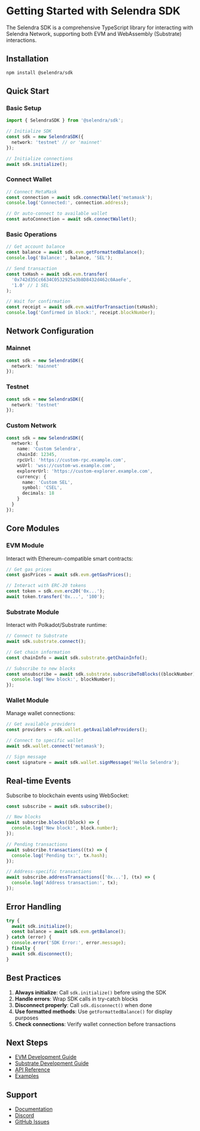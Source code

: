 # Getting Started with Selendra SDK

The Selendra SDK is a comprehensive TypeScript library for interacting with Selendra Network, supporting both EVM and WebAssembly (Substrate) interactions.

## Installation

```bash
npm install @selendra/sdk
```

## Quick Start

### Basic Setup

```typescript
import { SelendraSDK } from '@selendra/sdk';

// Initialize SDK
const sdk = new SelendraSDK({
  network: 'testnet' // or 'mainnet'
});

// Initialize connections
await sdk.initialize();
```

### Connect Wallet

```typescript
// Connect MetaMask
const connection = await sdk.connectWallet('metamask');
console.log('Connected:', connection.address);

// Or auto-connect to available wallet
const autoConnection = await sdk.connectWallet();
```

### Basic Operations

```typescript
// Get account balance
const balance = await sdk.evm.getFormattedBalance();
console.log('Balance:', balance, 'SEL');

// Send transaction
const txHash = await sdk.evm.transfer(
  '0x742d35Cc6634C0532925a3b8D8432d462c0AaeFe', 
  '1.0' // 1 SEL
);

// Wait for confirmation
const receipt = await sdk.evm.waitForTransaction(txHash);
console.log('Confirmed in block:', receipt.blockNumber);
```

## Network Configuration

### Mainnet
```typescript
const sdk = new SelendraSDK({
  network: 'mainnet'
});
```

### Testnet
```typescript
const sdk = new SelendraSDK({
  network: 'testnet'
});
```

### Custom Network
```typescript
const sdk = new SelendraSDK({
  network: {
    name: 'Custom Selendra',
    chainId: 12345,
    rpcUrl: 'https://custom-rpc.example.com',
    wsUrl: 'wss://custom-ws.example.com',
    explorerUrl: 'https://custom-explorer.example.com',
    currency: {
      name: 'Custom SEL',
      symbol: 'CSEL',
      decimals: 18
    }
  }
});
```

## Core Modules

### EVM Module
Interact with Ethereum-compatible smart contracts:

```typescript
// Get gas prices
const gasPrices = await sdk.evm.getGasPrices();

// Interact with ERC-20 tokens
const token = sdk.evm.erc20('0x...');
await token.transfer('0x...', '100');
```

### Substrate Module
Interact with Polkadot/Substrate runtime:

```typescript
// Connect to Substrate
await sdk.substrate.connect();

// Get chain information
const chainInfo = await sdk.substrate.getChainInfo();

// Subscribe to new blocks
const unsubscribe = await sdk.substrate.subscribeToBlocks((blockNumber) => {
  console.log('New block:', blockNumber);
});
```

### Wallet Module
Manage wallet connections:

```typescript
// Get available providers
const providers = sdk.wallet.getAvailableProviders();

// Connect to specific wallet
await sdk.wallet.connect('metamask');

// Sign message
const signature = await sdk.wallet.signMessage('Hello Selendra');
```

## Real-time Events

Subscribe to blockchain events using WebSocket:

```typescript
const subscribe = await sdk.subscribe();

// New blocks
await subscribe.blocks((block) => {
  console.log('New block:', block.number);
});

// Pending transactions
await subscribe.transactions((tx) => {
  console.log('Pending tx:', tx.hash);
});

// Address-specific transactions
await subscribe.addressTransactions(['0x...'], (tx) => {
  console.log('Address transaction:', tx);
});
```

## Error Handling

```typescript
try {
  await sdk.initialize();
  const balance = await sdk.evm.getBalance();
} catch (error) {
  console.error('SDK Error:', error.message);
} finally {
  await sdk.disconnect();
}
```

## Best Practices

1. **Always initialize**: Call `sdk.initialize()` before using the SDK
2. **Handle errors**: Wrap SDK calls in try-catch blocks
3. **Disconnect properly**: Call `sdk.disconnect()` when done
4. **Use formatted methods**: Use `getFormattedBalance()` for display purposes
5. **Check connections**: Verify wallet connection before transactions

## Next Steps

- [EVM Development Guide](./evm.md)
- [Substrate Development Guide](./substrate.md)
- [API Reference](./api.md)
- [Examples](../examples/)

## Support

- [Documentation](https://docs.selendra.org)
- [Discord](https://discord.gg/selendra)
- [GitHub Issues](https://github.com/selendra/selendra-sdk/issues)